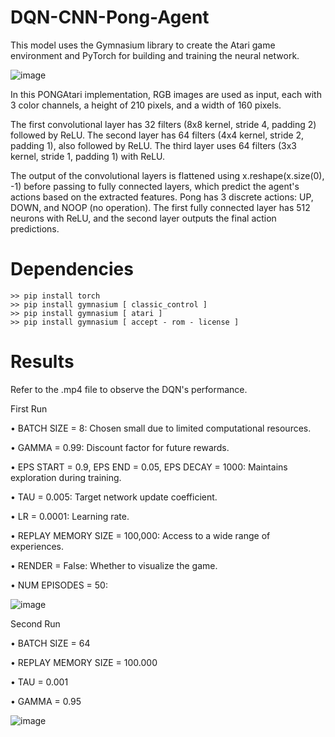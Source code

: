 # DQN-CNN-Pong-Agent

This model uses the Gymnasium library to create the Atari game environment and PyTorch for building and training the neural network. 

![image](https://github.com/user-attachments/assets/127f83cf-deb9-44c8-a8f0-c096d5a85ccd)

In this PONGAtari implementation, RGB images are used as input, each with 3 color channels, a height of 210 pixels, and a width of 160 pixels.

The first convolutional layer has 32 filters (8x8 kernel, stride 4, padding 2) followed by ReLU. The second layer has 64 filters (4x4 kernel, stride 2, padding 1), also followed by ReLU. The third layer uses 64 filters (3x3 kernel, stride 1, padding 1) with ReLU.

The output of the convolutional layers is flattened using x.reshape(x.size(0), -1) before passing to fully connected layers, which predict the agent's actions based on the extracted features. Pong has 3 discrete actions: UP, DOWN, and NOOP (no operation). The first fully connected layer has 512 neurons with ReLU, and the second layer outputs the final action predictions.



# Dependencies
```
>> pip install torch
>> pip install gymnasium [ classic_control ]
>> pip install gymnasium [ atari ]
>> pip install gymnasium [ accept - rom - license ]
```



# Results


Refer to the .mp4 file to observe the DQN's performance.

First Run

• BATCH SIZE = 8: Chosen small due to limited computational resources.


• GAMMA = 0.99: Discount factor for future rewards.

• EPS START = 0.9, EPS END = 0.05, EPS DECAY = 1000: Maintains exploration during training.

• TAU = 0.005: Target network update coefficient.

• LR = 0.0001: Learning rate.

• REPLAY MEMORY SIZE = 100,000: Access to a wide range of experiences.

• RENDER = False: Whether to visualize the game.

• NUM EPISODES = 50:


![image](https://github.com/user-attachments/assets/1419dff0-4d5c-4029-8fcd-907f79495beb)


Second Run

• BATCH SIZE = 64

• REPLAY MEMORY SIZE = 100.000

• TAU = 0.001

• GAMMA = 0.95




![image](https://github.com/user-attachments/assets/858c4e1c-e81c-4b99-8d56-61a7c2972316)


